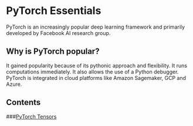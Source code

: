 # PyTorch Essentials
PyTorch is an increasingly popular deep learning framework and primarily developed by Facebook AI research group.

## Why is PyTorch popular?
It gained popularity because of its pythonic approach and flexibility. It runs computations immediately. It also allows the use of a Python debugger. PyTorch is integrated in cloud platforms like Amazon Sagemaker, GCP and Azure. 

## Contents
###[PyTorch Tensors](PyTorch_Tensors.ipynb)


